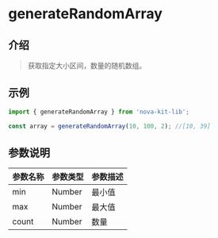 # generateRandomArray

## 介绍

> 获取指定大小区间，数量的随机数组。

## 示例

```javascript
import { generateRandomArray } from 'nova-kit-lib';

const array = generateRandomArray(10, 100, 2); //[10, 39]
```

## 参数说明

| 参数名称 | 参数类型 | 参数描述 |
| -------- | -------- | -------- |
| min      | Number   | 最小值   |
| max      | Number   | 最大值   |
| count    | Number   | 数量     |
